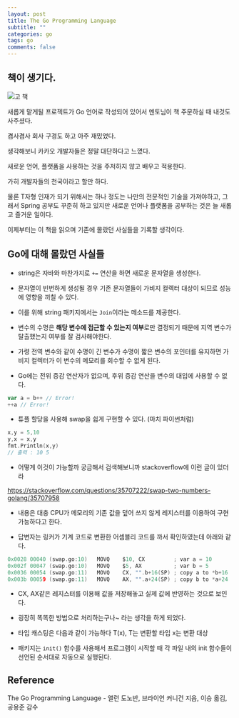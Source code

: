 ```yaml
---
layout: post
title: The Go Programming Language
subtitle: ""
categories: go
tags: go
comments: false
---
```


## 책이 생기다.

![고 책](https://user-images.githubusercontent.com/43809168/77648688-e5941780-6fab-11ea-9afc-bd23dfe46e89.jpeg)

새롭게 맡게될 프로젝트가 Go 언어로 작성되어 있어서 멘토님이 책 주문하실 때 내것도 사주셨다.

겸사겸사 회사 구경도 하고 아주 재밌었다.

생각해보니 카카오 개발자들은 정말 대단하다고 느꼈다.

새로운 언어, 플랫폼을 사용하는 것을 주저하지 않고 배우고 적용한다.

가히 개발자들의 천국이라고 할만 하다.

물론 T자형 인재가 되기 위해서는 하나 정도는 나만의 전문적인 기술을 가져야하고, 그래서 Spring 공부도 꾸준히 하고 있지만 새로운 언어나 플랫폼을 공부하는 것은 늘 새롭고 즐거운 일이다.

이제부터는 이 책을 읽으며 기존에 몰랐던 사실들을 기록할 생각이다.

## Go에 대해 몰랐던 사실들

- string은 자바와 마찬가지로 `+=` 연산을 하면 새로운 문자열을 생성한다.

- 문자열이 빈번하게 생성될 경우 기존 문자열들이 가비지 컬렉터 대상이 되므로 성능에 영향을 끼칠 수 있다.

- 이를 위해 string 패키지에서는 `Join`이라는 메소드를 제공한다.

- 변수의 수명은 **해당 변수에 접근할 수 있는지 여부**로만 결정되기 때문에 지역 변수가 탈출했는지 여부를 잘 검사해야한다.

- 가령 전역 변수와 같이 수명이 긴 변수가 수명이 짧은 변수의 포인터를 유지하면 가비지 컬렉터가 이 변수의 메모리를 회수할 수 없게 된다.

- Go에는 전위 증감 연산자가 없으며, 후위 증감 연산을 변수의 대입에 사용할 수 없다.

```go
var a = b++ // Error!
++a // Error!
```

- 튜플 할당을 사용해 swap을 쉽게 구현할 수 있다. (마치 파이썬처럼)

```go
x,y = 5,10
y,x = x,y
fmt.Println(x,y)
// 출력 : 10 5
```

- 어떻게 이것이 가능할까 궁금해서 검색해보니까 stackoverflow에 이런 글이 있더라

https://stackoverflow.com/questions/35707222/swap-two-numbers-golang/35707958

- 내용은 대충 CPU가 메모리의 기존 값을 덮어 쓰지 않게 레지스터를 이용하여 구현 가능하다고 한다.

- 답변자는 링커가 기계 코드로 변환한 어셈블리 코드를 까서 확인하였는데 아래와 같다.

```c
0x0028 00040 (swap.go:10)   MOVQ    $10, CX         ; var a = 10
0x002f 00047 (swap.go:10)   MOVQ    $5, AX          ; var b = 5
0x0036 00054 (swap.go:11)   MOVQ    CX, "".b+16(SP) ; copy a to *b+16
0x003b 00059 (swap.go:11)   MOVQ    AX, "".a+24(SP) ; copy b to *a+24
```

- CX, AX같은 레지스터를 이용해 값을 저장해놓고 실제 값에 반영하는 것으로 보인다.

- 굉장히 똑똑한 방법으로 처리하는구나~ 라는 생각을 하게 되었다.

- 타입 캐스팅은 다음과 같이 가능하다 T(x), T는 변환할 타입 x는 변환 대상

- 패키지는 `init()` 함수를 사용해서 프로그램이 시작할 때 각 파일 내의 init 함수들이 선언된 순서대로 자동으로 실행된다.

## Reference

The Go Programming Language - 앨런 도노반, 브라이언 커니건 지음, 이승 옮김, 공용준 감수
